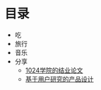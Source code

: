 # 目录

- 吃
- 旅行
- 音乐
- 分享
  - [1024学院的结业论文](Shared/1024学院的结业论文.md)
  - [基于用户研究的产品设计](Shared/基于用户研究的产品设计.md)
